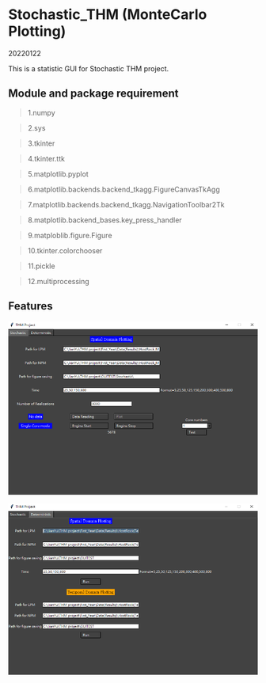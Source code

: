 # Stochastic_THM (MonteCarlo Plotting)
20220122


This is a statistic GUI for Stochastic THM project.



## Module and package requirement

>1.numpy

>2.sys

>3.tkinter

>4.tkinter.ttk

>5.matplotlib.pyplot

>6.matplotlib.backends.backend_tkagg.FigureCanvasTkAgg

>7.matplotlib.backends.backend_tkagg.NavigationToolbar2Tk

>8.matplotlib.backend_bases.key_press_handler

>9.matploblib.figure.Figure

>10.tkinter.colorchooser

>11.pickle

>12.multiprocessing

## Features 


![image](https://github.com/Zncl2222/Stochastic_THM/blob/main/figure/Stochastic.png)


![image](https://github.com/Zncl2222/Stochastic_THM/blob/main/figure/Deterministic.png)
